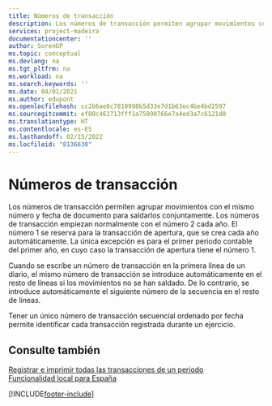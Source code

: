 ```yaml
---
title: Números de transacción
description: Los números de transacción permiten agrupar movimientos con el mismo número y fecha de documento para saldarlos conjuntamente.
services: project-madeira
documentationcenter: ''
author: SorenGP
ms.topic: conceptual
ms.devlang: na
ms.tgt_pltfrm: na
ms.workload: na
ms.search.keywords: ''
ms.date: 04/01/2021
ms.author: edupont
ms.openlocfilehash: cc2b6ae8c7810998b5d33e7d1b63ec4be4bd2597
ms.sourcegitcommit: ef80c461713fff1a75998766e7a4ed3a7c6121d0
ms.translationtype: HT
ms.contentlocale: es-ES
ms.lasthandoff: 02/15/2022
ms.locfileid: "8136630"
---
```

# <a name="transaction-numbers"></a>Números de transacción
Los números de transacción permiten agrupar movimientos con el mismo número y fecha de documento para saldarlos conjuntamente. Los números de transacción empiezan normalmente con el número 2 cada año. El número 1 se reserva para la transacción de apertura, que se crea cada año automáticamente. La única excepción es para el primer periodo contable del primer año, en cuyo caso la transacción de apertura tiene el número 1.  

Cuando se escribe un número de transacción en la primera línea de un diario, el mismo número de transacción se introduce automáticamente en el resto de líneas si los movimientos no se han saldado. De lo contrario, se introduce automáticamente el siguiente número de la secuencia en el resto de líneas.  

Tener un único número de transacción secuencial ordenado por fecha permite identificar cada transacción registrada durante un ejercicio.  

## <a name="see-also"></a>Consulte también  
 [Registrar e imprimir todas las transacciones de un periodo](how-to-post-and-print-all-transactions-for-a-period.md)   
 [Funcionalidad local para España](spain-local-functionality.md)


[!INCLUDE[footer-include](../../includes/footer-banner.md)]